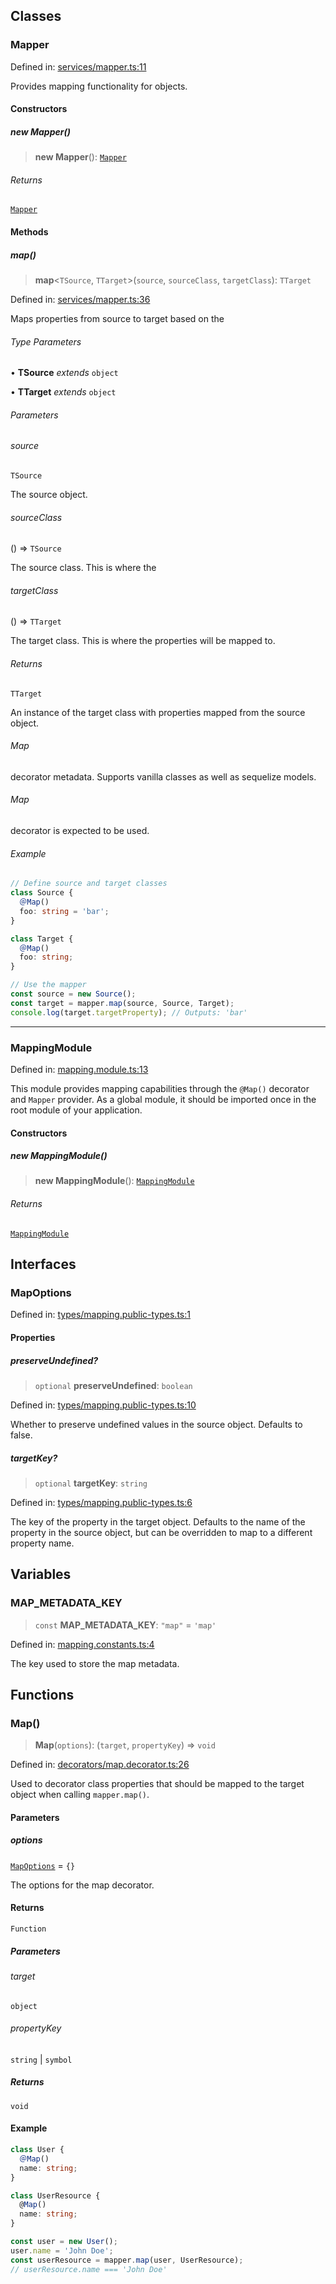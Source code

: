 ## Classes

### Mapper

Defined in: [services/mapper.ts:11](https://github.com/spuxx1701/jslibs/blob/9e75110cf9e60ac27454c04289fa45add1887a86/packages/nest-utils/src/mapping/services/mapper.ts#L11)

Provides mapping functionality for objects.

#### Constructors

##### new Mapper()

> **new Mapper**(): [`Mapper`](mapping.md#mapper)

###### Returns

[`Mapper`](mapping.md#mapper)

#### Methods

##### map()

> **map**\<`TSource`, `TTarget`\>(`source`, `sourceClass`, `targetClass`): `TTarget`

Defined in: [services/mapper.ts:36](https://github.com/spuxx1701/jslibs/blob/9e75110cf9e60ac27454c04289fa45add1887a86/packages/nest-utils/src/mapping/services/mapper.ts#L36)

Maps properties from source to target based on the

###### Type Parameters

• **TSource** _extends_ `object`

• **TTarget** _extends_ `object`

###### Parameters

###### source

`TSource`

The source object.

###### sourceClass

() => `TSource`

The source class. This is where the

###### targetClass

() => `TTarget`

The target class. This is where the properties will be mapped to.

###### Returns

`TTarget`

An instance of the target class with properties mapped from the source object.

###### Map

decorator metadata.
Supports vanilla classes as well as sequelize models.

###### Map

decorator is expected to be used.

###### Example

```ts
// Define source and target classes
class Source {
  ＠Map()
  foo: string = 'bar';
}

class Target {
  ＠Map()
  foo: string;
}

// Use the mapper
const source = new Source();
const target = mapper.map(source, Source, Target);
console.log(target.targetProperty); // Outputs: 'bar'
```

---

### MappingModule

Defined in: [mapping.module.ts:13](https://github.com/spuxx1701/jslibs/blob/9e75110cf9e60ac27454c04289fa45add1887a86/packages/nest-utils/src/mapping/mapping.module.ts#L13)

This module provides mapping capabilities through the `@Map()` decorator and `Mapper` provider.
As a global module, it should be imported once in the root module of your application.

#### Constructors

##### new MappingModule()

> **new MappingModule**(): [`MappingModule`](mapping.md#mappingmodule)

###### Returns

[`MappingModule`](mapping.md#mappingmodule)

## Interfaces

### MapOptions

Defined in: [types/mapping.public-types.ts:1](https://github.com/spuxx1701/jslibs/blob/9e75110cf9e60ac27454c04289fa45add1887a86/packages/nest-utils/src/mapping/types/mapping.public-types.ts#L1)

#### Properties

##### preserveUndefined?

> `optional` **preserveUndefined**: `boolean`

Defined in: [types/mapping.public-types.ts:10](https://github.com/spuxx1701/jslibs/blob/9e75110cf9e60ac27454c04289fa45add1887a86/packages/nest-utils/src/mapping/types/mapping.public-types.ts#L10)

Whether to preserve undefined values in the source object. Defaults to false.

##### targetKey?

> `optional` **targetKey**: `string`

Defined in: [types/mapping.public-types.ts:6](https://github.com/spuxx1701/jslibs/blob/9e75110cf9e60ac27454c04289fa45add1887a86/packages/nest-utils/src/mapping/types/mapping.public-types.ts#L6)

The key of the property in the target object. Defaults to the name of the property
in the source object, but can be overridden to map to a different property name.

## Variables

### MAP_METADATA_KEY

> `const` **MAP_METADATA_KEY**: `"map"` = `'map'`

Defined in: [mapping.constants.ts:4](https://github.com/spuxx1701/jslibs/blob/9e75110cf9e60ac27454c04289fa45add1887a86/packages/nest-utils/src/mapping/mapping.constants.ts#L4)

The key used to store the map metadata.

## Functions

### Map()

> **Map**(`options`): (`target`, `propertyKey`) => `void`

Defined in: [decorators/map.decorator.ts:26](https://github.com/spuxx1701/jslibs/blob/9e75110cf9e60ac27454c04289fa45add1887a86/packages/nest-utils/src/mapping/decorators/map.decorator.ts#L26)

Used to decorator class properties that should be mapped to the target object when calling
`mapper.map()`.

#### Parameters

##### options

[`MapOptions`](mapping.md#mapoptions) = `{}`

The options for the map decorator.

#### Returns

`Function`

##### Parameters

###### target

`object`

###### propertyKey

`string` | `symbol`

##### Returns

`void`

#### Example

```ts
class User {
  ＠Map()
  name: string;
}

class UserResource {
  @Map()
  name: string;
}

const user = new User();
user.name = 'John Doe';
const userResource = mapper.map(user, UserResource);
// userResource.name === 'John Doe'
```
